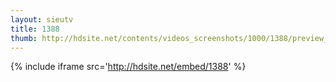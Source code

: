 ```yaml
---
layout: sieutv
title: 1388
thumb: http://hdsite.net/contents/videos_screenshots/1000/1388/preview_360p.mp4.jpg
---
```

{% include iframe src='http://hdsite.net/embed/1388' %}
 
